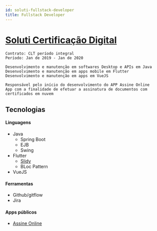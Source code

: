 ```yaml
---
id: soluti-fullstack-developer
title: Fullstack Developer
---
```

# [Soluti Certificação Digital](https://www.soluti.com.br/)
```
Contrato: CLT período integral
Período: Jan de 2019 - Jan de 2020
```

```
Desenvolvimento e manutenção em softwares Desktop e APIs em Java
Desenvolvimento e manutenção em apps mobile em Flutter
Desenvolvimento e manutenção em apps em VueJS

Responsável pelo início do desenvolvimento do APP Assine Online
App com a finalidade de efetuar a assinatura de documentos com certificados em nuvem
```
## Tecnologias
#### Linguagens
 - Java
   - Spring Boot
   - EJB
   - Swing
 - Flutter
   - [Slidy](https://github.com/Flutterando/slidy)
   - BLoc Pattern
 - VueJS
#### Ferramentas
 - Github/gitflow
 - Jira
#### Apps públicos
  - [Assine Online](https://play.google.com/store/apps/details?id=br.com.soluti.assine_online_app)